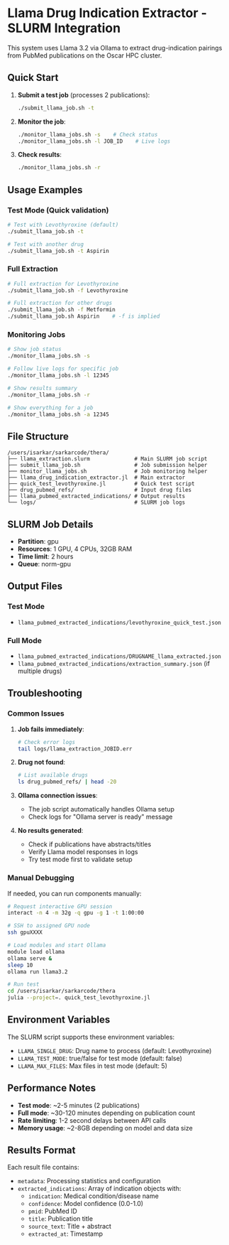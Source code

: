 # Llama Drug Indication Extractor - SLURM Integration

This system uses Llama 3.2 via Ollama to extract drug-indication pairings from PubMed publications on the Oscar HPC cluster.

## Quick Start

1. **Submit a test job** (processes 2 publications):
   ```bash
   ./submit_llama_job.sh -t
   ```

2. **Monitor the job**:
   ```bash
   ./monitor_llama_jobs.sh -s    # Check status
   ./monitor_llama_jobs.sh -l JOB_ID    # Live logs
   ```

3. **Check results**:
   ```bash
   ./monitor_llama_jobs.sh -r
   ```

## Usage Examples

### Test Mode (Quick validation)
```bash
# Test with Levothyroxine (default)
./submit_llama_job.sh -t

# Test with another drug
./submit_llama_job.sh -t Aspirin
```

### Full Extraction
```bash
# Full extraction for Levothyroxine
./submit_llama_job.sh -f Levothyroxine

# Full extraction for other drugs
./submit_llama_job.sh -f Metformin
./submit_llama_job.sh Aspirin    # -f is implied
```

### Monitoring Jobs
```bash
# Show job status
./monitor_llama_jobs.sh -s

# Follow live logs for specific job
./monitor_llama_jobs.sh -l 12345

# Show results summary
./monitor_llama_jobs.sh -r

# Show everything for a job
./monitor_llama_jobs.sh -a 12345
```

## File Structure

```
/users/isarkar/sarkarcode/thera/
├── llama_extraction.slurm              # Main SLURM job script
├── submit_llama_job.sh                 # Job submission helper
├── monitor_llama_jobs.sh               # Job monitoring helper
├── llama_drug_indication_extractor.jl  # Main extractor
├── quick_test_levothyroxine.jl         # Quick test script
├── drug_pubmed_refs/                   # Input drug files
├── llama_pubmed_extracted_indications/ # Output results
└── logs/                               # SLURM job logs
```

## SLURM Job Details

- **Partition**: gpu
- **Resources**: 1 GPU, 4 CPUs, 32GB RAM
- **Time limit**: 2 hours
- **Queue**: norm-gpu

## Output Files

### Test Mode
- `llama_pubmed_extracted_indications/levothyroxine_quick_test.json`

### Full Mode
- `llama_pubmed_extracted_indications/DRUGNAME_llama_extracted.json`
- `llama_pubmed_extracted_indications/extraction_summary.json` (if multiple drugs)

## Troubleshooting

### Common Issues

1. **Job fails immediately**:
   ```bash
   # Check error logs
   tail logs/llama_extraction_JOBID.err
   ```

2. **Drug not found**:
   ```bash
   # List available drugs
   ls drug_pubmed_refs/ | head -20
   ```

3. **Ollama connection issues**:
   - The job script automatically handles Ollama setup
   - Check logs for "Ollama server is ready" message

4. **No results generated**:
   - Check if publications have abstracts/titles
   - Verify Llama model responses in logs
   - Try test mode first to validate setup

### Manual Debugging

If needed, you can run components manually:

```bash
# Request interactive GPU session
interact -n 4 -m 32g -q gpu -g 1 -t 1:00:00

# SSH to assigned GPU node
ssh gpuXXXX

# Load modules and start Ollama
module load ollama
ollama serve &
sleep 10
ollama run llama3.2

# Run test
cd /users/isarkar/sarkarcode/thera
julia --project=. quick_test_levothyroxine.jl
```

## Environment Variables

The SLURM script supports these environment variables:

- `LLAMA_SINGLE_DRUG`: Drug name to process (default: Levothyroxine)
- `LLAMA_TEST_MODE`: true/false for test mode (default: false)
- `LLAMA_MAX_FILES`: Max files in test mode (default: 5)

## Performance Notes

- **Test mode**: ~2-5 minutes (2 publications)
- **Full mode**: ~30-120 minutes depending on publication count
- **Rate limiting**: 1-2 second delays between API calls
- **Memory usage**: ~2-8GB depending on model and data size

## Results Format

Each result file contains:
- `metadata`: Processing statistics and configuration
- `extracted_indications`: Array of indication objects with:
  - `indication`: Medical condition/disease name
  - `confidence`: Model confidence (0.0-1.0)
  - `pmid`: PubMed ID
  - `title`: Publication title
  - `source_text`: Title + abstract
  - `extracted_at`: Timestamp
